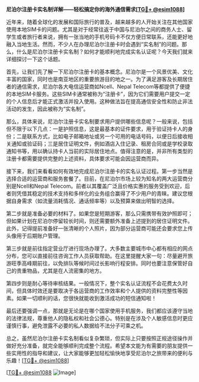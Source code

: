 **尼泊尔注册卡实名制详解——轻松搞定你的海外通信需求[[TG💪+ @esim1088](https://t.me/s/esim1088)]**

近年来，随着全球化的发展和国际旅行的普及，越来越多的人开始关注在其他国家使用本地SIM卡的问题。尤其是对于经常往返于中国与尼泊尔之间的商务人士、留学生或者旅行者来说，拥有一张当地的手机号码卡不仅方便日常联系，还能更好地融入当地生活。然而，不少人在办理尼泊尔注册卡时会遇到“实名制”的问题。那么，什么是尼泊尔注册卡实名制？如何才能顺利地完成实名认证呢？今天我们就来详细探讨一下这个话题。

首先，让我们先了解一下尼泊尔注册卡的基本概念。尼泊尔是一个风景优美、文化丰富的国家，同时也是南亚地区的重要旅游目的地之一。为了满足游客及长期居住者的通信需求，尼泊尔各大电信运营商如Ncell、Nepal Telecom等都提供了便捷的本地SIM卡服务。这些SIM卡通常被称为“注册卡”，因为它们需要用户提交一定的个人信息后才能正式激活并投入使用。这种做法旨在提高通信安全性和防止非法活动的发生，因此被称为“实名制”。

那么，具体来说，尼泊尔注册卡实名制要求用户提供哪些信息呢？一般来说，包括但不限于以下几点：一是护照信息，这是最基本的证件要求，用于验证持卡人的身份；二是联系方式，比如电子邮箱地址或另一个可用的电话号码，以便日后接收相关通知或验证码；三是居住证明文件，例如酒店入住记录、租房合同或是学校录取通知书等，用以确认持卡人当前的实际居住地点。值得注意的是，并非所有类型的注册卡都需要提供完整的上述资料，具体要求可能会因运营商而异。

接下来，我们来看看如何有效地完成尼泊尔注册卡的实名认证过程。第一步当然是选择合适的运营商和服务套餐了。目前，在尼泊尔市场上较为知名的两大运营商分别是Ncell和Nepal Telecom。前者以其覆盖广泛且价格实惠的服务受到欢迎，后者则凭借其稳定的技术支持和多样化的业务组合赢得了不少用户的青睐。建议您根据自身需求（如流量消耗情况、通话频率等）以及预算来做出明智的选择。

第二步就是准备必要的材料了。如果您是短期游客，那么只需携带有效护照即可；但如果计划在尼泊尔停留较长时间，则还需要额外准备上述提到的居住证明文件。此外，记得提前准备好一张清晰的个人照片，因为部分运营商可能还会要求您上传头像用于后期账户管理。

第三步就是前往指定营业厅进行现场办理了。大多数主要城市中心都有相应的网点分布，您可以直接前往咨询工作人员获取帮助。在这里提醒大家一句：尽量避开旅游旺季高峰期前往，以免排队等候时间过长影响行程安排。同时也要注意保管好自己的贵重物品，尤其是在人流密集的地方。

第四步则是耐心等待审核结果。一般情况下，整个实名认证流程不会花费太久时间，但具体时效还是要取决于各运营商的工作效率和个人提供的资料完整性等因素。如果一切顺利的话，您很快就能收到激活成功的短信通知啦！

最后还要强调一点，那就是无论是在哪个国家使用手机服务，我们都应该遵守当地的法律法规，尊重他人的隐私权和社会公德心。特别是在涉及个人敏感信息时更应谨慎行事，避免泄露不必要的私人数据给不法分子可乘之机。

总之，虽然尼泊尔注册卡实名制看似复杂繁琐，但实际上只要按照正规途径操作并做好充分准备，就完全能够顺利完成整个流程。希望本文能为有需要的朋友提供一些实用性的指导和建议，让大家能够更加轻松愉快地享受尼泊尔之旅带来的便利与乐趣！[[TG💪+ @esim1088](https://t.me/s/esim1088)] 

[[TG💪+ @esim1088](https://t.me/s/esim1088) ![Image](https://i.postimg.cc/4NQfJmqS/Snipaste-2025-05-13-00-14-12.png)]